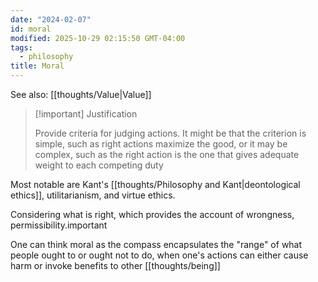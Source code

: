 ```yaml
---
date: "2024-02-07"
id: moral
modified: 2025-10-29 02:15:50 GMT-04:00
tags:
  - philosophy
title: Moral
---
```


See also: [[thoughts/Value|Value]]

> [!important] Justification
>
> Provide criteria for judging actions. It might be that the criterion is simple, such as right actions maximize the good, or it may be complex, such as the right action is the one that gives adequate weight to each competing duty

Most notable are Kant's [[thoughts/Philosophy and Kant|deontological ethics]], utilitarianism, and virtue ethics.

Considering what is right, which provides the account of wrongness, permissibility.important

One can think moral as the compass encapsulates the "range" of what people ought to or ought not to do, when one's actions can either cause harm or invoke benefits to other [[thoughts/being]]
